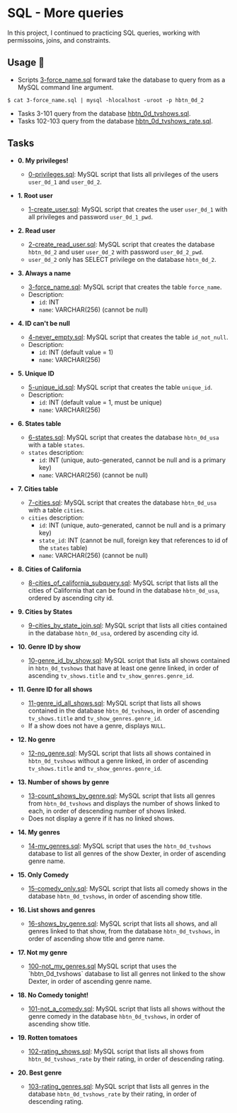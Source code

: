 # SQL - More queries

In this project, I continued to practicing SQL queries, working with
permissoins, joins, and constraints.

## Usage :dolphin:

* Scripts [3-force_name.sql](./3-force_name.sql) forward take the database to query from
as a MySQL command line argument.

```
$ cat 3-force_name.sql | mysql -hlocalhost -uroot -p hbtn_0d_2
```

* Tasks 3-101 query from the database [hbtn_0d_tvshows.sql](./hbtn_0d_tvshows.sql`).
* Tasks 102-103 query from the database [hbtn_0d_tvshows_rate.sql](./hbtn_0d_tvshows_rate.sql).

## Tasks

* **0. My privileges!**
  * [0-privileges.sql](./0-privileges.sql): MySQL script that lists all privileges of the users
  `user_0d_1` and `user_0d_2`.

* **1. Root user**
  * [1-create_user.sql](./1-create_user.sql): MySQL script that creates the user `user_0d_1` with
  all privileges and password `user_0d_1_pwd`.

* **2. Read user**
  * [2-create_read_user.sql](./2-create_read_user.sql): MySQL script that creates the database
  `hbtn_0d_2` and user `user_0d_2` with password `user_0d_2_pwd`.
  * `user_0d_2` only has SELECT privilege on the database `hbtn_0d_2`.

* **3. Always a name**
  * [3-force_name.sql](./3-force_name.sql): MySQL script that creates the table `force_name`.
  * Description:
    * `id`: INT
    * `name`: VARCHAR(256) (cannot be null)

* **4. ID can't be null**
  * [4-never_empty.sql](./4-never_empty.sql): MySQL script that creates the table `id_not_null`.
  * Description:
    * `id`: INT (default value = 1)
    * `name`: VARCHAR(256)

* **5. Unique ID**
  * [5-unique_id.sql](./5-unique_id.sql): MySQL script that creates the table `unique_id`.
  * Description:
    * `id`: INT (default value = 1, must be unique)
    * `name`: VARCHAR(256)

* **6. States table**
  * [6-states.sql](./6-states.sql): MySQL script that creates the database `hbtn_0d_usa`
  with a table `states`.
  * `states` description:
    * `id`: INT (unique, auto-generated, cannot be null and is a primary key)
    * `name`: VARCHAR(256) (cannot be null)

* **7. Cities table**
  * [7-cities.sql](./7-cities.sql): MySQL script that creates the database `hbtn_0d_usa`
  with a table `cities`.
  * `cities` description:
    * `id`: INT (unique, auto-generated, cannot be null and is a primary key)
    * `state_id`: INT (cannot be null, foreign key that references to id of the
    `states` table)
    * `name`: VARCHAR(256) (cannot be null)

* **8. Cities of California**
  * [8-cities_of_california_subquery.sql](./8-cities_of_california_subquery.sql):
  MySQL script that lists all the cities of California that can be found in the
  database `hbtn_0d_usa`, ordered by ascending city id.

* **9. Cities by States**
  * [9-cities_by_state_join.sql](./9-cities_by_state_join.sql): MySQL script that lists
  all cities contained in the database `hbtn_0d_usa`, ordered by ascending city id.

* **10. Genre ID by show**
  * [10-genre_id_by_show.sql](./10-genre_id_by_show.sql): MySQL script that lists all
  shows contained in `hbtn_0d_tvshows` that have at least one genre linked, in order of ascending
`tv_shows.title` and `tv_show_genres.genre_id`.

* **11. Genre ID for all shows**
  * [11-genre_id_all_shows.sql](./11-genre_id_all_shows.sql): MySQL script that lists all shows contained
  in the database `hbtn_0d_tvshows`, in order of ascending `tv_shows.title` and `tv_show_genres.genre_id`.
  * If a show does not have a genre, displays `NULL`.

* **12. No genre**
  * [12-no_genre.sql](./12-no_genre.sql): MySQL script that lists all shows contained in
  `hbtn_0d_tvshows` without a genre linked, in order of ascending `tv_shows.title` and `tv_show_genres.genre_id`.

* **13. Number of shows by genre**
  * [13-count_shows_by_genre.sql](./13-count_shows_by_genre.sql): MySQL script that lists all genres from
  `hbtn_0d_tvshows` and displays the number of shows linked to each, in order of descending number of shows linked.
  * Does not display a genre if it has no linked shows.

* **14. My genres**
  * [14-my_genres.sql](./14-my_genres.sql): MySQL script that uses the `hbtn_0d_tvshows` database
  to list all genres of the show Dexter, in order of ascending genre name.

* **15. Only Comedy**
  * [15-comedy_only.sql](./15-comedy_only.sql): MySQL script that lists all comedy shows in the
  database `hbtn_0d_tvshows`, in order of ascending show title.

* **16. List shows and genres**
  * [16-shows_by_genre.sql](./16-shows_by_genre.sql): MySQL script that lists all shows, and all genres
  linked to that show, from the database `hbtn_0d_tvshows`, in order of ascending show title and genre name.

* **17. Not my genre**
  * [100-not_my_genres.sql](./100-not_my_genres.sql`) MySQL script that uses the `hbtn_0d_tvshows`
  database to list all genres not linked to the show Dexter, in order of ascending genre name.

* **18. No Comedy tonight!**
  * [101-not_a_comedy.sql](./101-not_a_comedy.sql): MySQL script that lists all shows without the
  genre comedy in the database `hbtn_0d_tvshows`, in order of ascending show title.

* **19. Rotten tomatoes**
  * [102-rating_shows.sql](./102-rating_shows.sql): MySQL script that lists all shows from
  `hbtn_0d_tvshows_rate` by their rating, in order of descending rating.

* **20. Best genre**
  * [103-rating_genres.sql](./103-rating_genres.sql): MySQL script that lists all genres in the
  database `hbtn_0d_tvshows_rate` by their rating, in order of descending rating.